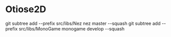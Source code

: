 # Otiose2D

git subtree add --prefix src/libs/Nez nez master --squash
git subtree add --prefix src/libs/MonoGame monogame develop --squash
